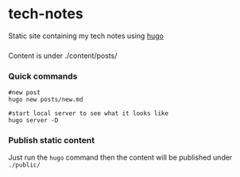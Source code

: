 # tech-notes
Static site containing my tech notes using [hugo](https://gohugo.io/)

###
Content is under ./content/posts/

### Quick commands
```
#new post
hugo new posts/new.md

#start local server to see what it looks like
hugo server -D
```

### Publish static content
Just run the `hugo` command then the content will be published under `./public/`
